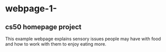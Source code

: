 # webpage-1-
## cs50 homepage project

This example webpage explains sensory issues people may have with food and how to work with them to enjoy eating more.
